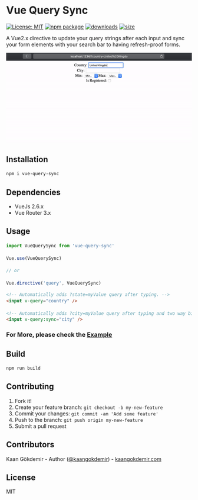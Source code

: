 # Vue Query Sync

[![License: MIT](https://img.shields.io/badge/License-MIT-yellow.svg)](https://opensource.org/licenses/MIT) [![npm package](https://img.shields.io/npm/v/vue-query-sync.svg)](https://www.npmjs.org/package/vue-query-sync) [![downloads](https://img.shields.io/npm/dt/vue-query-sync.svg)](https://www.npmjs.com/package/vue-query-sync) [![size](https://img.shields.io/bundlephobia/minzip/vue-query-sync)](https://www.npmjs.com/package/vue-query-sync)

A Vue2.x directive to update your query strings after each input and sync your form elements with your search bar to having refresh-proof forms.

<img src="https://raw.githubusercontent.com/kaangokdemir/vue-query-sync/master/example/example.gif"/>

## Installation

```bash
npm i vue-query-sync
```

## Dependencies

- VueJs 2.6.x
- Vue Router 3.x

## Usage

```js
import VueQuerySync from 'vue-query-sync'

Vue.use(VueQuerySync)

// or

Vue.directive('query', VueQuerySync)
```

```html
<!-- Automatically adds ?state=myValue query after typing. -->
<input v-query="country" />

<!-- Automatically adds ?city=myValue query after typing and two way binds the input value with query string. -->
<input v-query:sync="city" />
```

### For More, please check the [Example](./example/App.vue)

## Build

```bash
npm run build
```

## Contributing

1. Fork it!
2. Create your feature branch: `git checkout -b my-new-feature`
3. Commit your changes: `git commit -am 'Add some feature'`
4. Push to the branch: `git push origin my-new-feature`
5. Submit a pull request

## Contributors

Kaan Gökdemir - Author ([@kaangokdemir](https://twitter.com/kaangokdemir)) - [kaangokdemir.com](https://kaangokdemir.com)

## License

MIT
